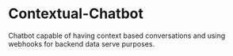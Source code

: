 # Contextual-Chatbot
Chatbot capable of having context based conversations and using webhooks for backend data serve purposes.
